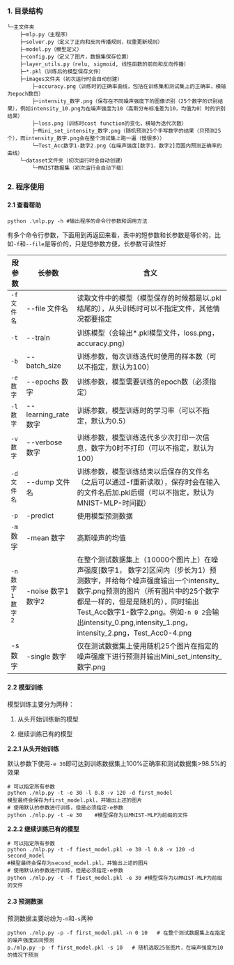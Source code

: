 ### 1. 目录结构

```
└─主文件夹
	├─mlp.py（主程序）
	├─solver.py（定义了正向和反向传播规则，权重更新规则）
	├─model.py（模型定义）
	├─config.py（定义了图片，数据集保存位置）
	├─layer_utils.py（relu, sigmoid, 线性函数的前向和反向传播）
	├─*.pkl（训练后的模型保存文件）
	├─images文件夹（初次运行时会自动创建）
		├─accuracy.png（训练时的正确率曲线，包括在训练集和测试集上的正确率，横轴为epoch数目）
		├─intensity_数字.png（保存在不同噪声强度下的图像识别（25个数字的识别结果），例如intensity_10.png为在噪声强度为10（高斯分布标准差为10，均值为0）时的识别结果）
		├─loss.png（训练时cost function的变化，横轴为迭代次数）
		├─Mini_set_intensity_数字.png（随机预测25个手写数字的结果（只预测25个），而intensity_数字.png会在整个测试集上跑一遍（慢很多））
		└─Test_Acc数字1-数字2.png（在噪声强度[数字1，数字2]范围内预测正确率的曲线）
	└─dataset文件夹（初次运行时会自动创建）
		└─MNIST数据集（初次运行会自动下载）
```

### 2. 程序使用

#### 2.1 查看帮助

```shell
python .\mlp.py -h #输出程序的命令行参数和调用方法
```

有多个命令行参数，下面用到再返回来看，表中的短参数和长参数是等价的，比如`-f`和`--file`是等价的，只是短参数方便，长参数可读性好

| 段参数           | 长参数               | 含义                                                         |
| ---------------- | -------------------- | ------------------------------------------------------------ |
| `-f 文件名`      | --file 文件名        | 读取文件中的模型（模型保存的时候都是以.pkl结尾的），从头训练时可以不指定文件，其他情况都要指定 |
| `-t`             | --train              | 训练模型（会输出*.pkl模型文件，loss.png，accuracy.png）      |
| `-b`             | --batch_size         | 训练参数，每次训练迭代时使用的样本数（可以不指定，默认为100） |
| `-e 数字`        | --epochs 数字        | 训练参数，模型需要训练的epoch数（必须指定）                  |
| `-l 数字`        | --learning_rate 数字 | 训练参数，模型训练时的学习率（可以不指定，默认为0.5）        |
| `-v 数字`        | --verbose 数字       | 训练参数，模型训练迭代多少次打印一次信息，数字为0时不打印（可以不指定，默认为100） |
| `-d 文件名`      | --dump 文件名        | 训练参数，模型训练结束以后保存的文件名（之后可以通过-f重新读取），保存时会在输入的文件名后加.pkl后缀（可以不指定，默认为MNIST-MLP-时间戳） |
| `-p`             | -predict             | 使用模型预测数据                                             |
| `-m` 数字        | -mean 数字           | 高斯噪声的均值                                               |
| `-n 数字1 数字2` | -noise 数字1 数字2   | 在整个测试数据集上（10000个图片上）在噪声强度[数字1， 数字2]区间内（步长为1）预测数字，并给每个噪声强度输出一个intensity_数字.png预测的图片（所有图片中的25个数字都是一样的，但是是随机的），同时输出Test_Acc数字1-数字2.png。例如`-n 0 2`会输出intensity_0.png,intensity_1.png，intensity_2.png，Test_Acc0-4.png |
| -s 数字          | -single 数字         | 仅在测试数据集上使用随机25个图片在指定的噪声强度下进行预测并输出Mini_set_intensity_数字.png |



#### 2.2 模型训练

模型训练主要分为两种：

1. 从头开始训练新的模型

2. 继续训练已有的模型

**2.2.1 从头开始训练**

默认参数下使用`-e 30`即可达到训练数据集上100%正确率和测试数据集>98.5%的效果

```shell
# 可以指定所有参数
python ./mlp.py -t -e 30 -l 0.8 -v 120 -d first_model
模型最终会保存为first_model.pkl，并输出上述的图片
# 使用默认的参数进行训练，但是必须指定-e参数
python ./mlp.py -t -e 30	#模型保存为以MNIST-MLP为前缀的文件
```

**2.2.2 继续训练已有的模型**

```shell
# 可以指定所有参数
python ./mlp.py -t -f fiest_model.pkl -e 30 -l 0.8 -v 120 -d second_model
#模型最终会保存为second_model.pkl，并输出上述的图片
# 使用默认的参数进行训练，但是必须指定-e参数
python ./mlp.py -t -f fiest_model.pkl -e 30	#模型保存为以MNIST-MLP为前缀的文件
```



#### 2.3 预测数据

预测数据主要纷纷为`-n`和`-s`两种

```shell
python ./mlp.py -p -f first_model.pkl -n 0 10	# 在整个测试数据集上在指定的噪声强度区间预测
p./mlp.py -p -f first_model.pkl -s 10	# 随机选取25张图片，在噪声强度为10的情况下预测
```







